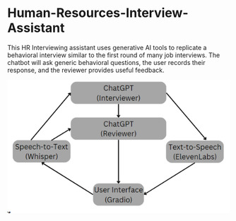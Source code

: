 # Human-Resources-Interview-Assistant
This HR Interviewing assistant uses generative AI tools to replicate a behavioral interview similar to the first round of many job interviews. The chatbot will ask generic behavioral questions, the user records their response, and the reviewer provides useful feedback. 

![Project Structure](Project_Structure.PNG)
